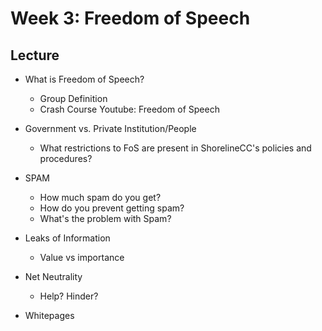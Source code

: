 # Week 3: Freedom of Speech

## Lecture
- What is Freedom of Speech?
  - Group Definition
  - Crash Course Youtube: Freedom of Speech
- Government vs. Private Institution/People
  - What restrictions to FoS are present in ShorelineCC's policies and procedures?
- SPAM
  - How much spam do you get?
  - How do you prevent getting spam?
  - What's the problem with Spam?
- Leaks of Information
  - Value vs importance
- Net Neutrality
  - Help? Hinder?



- Whitepages
